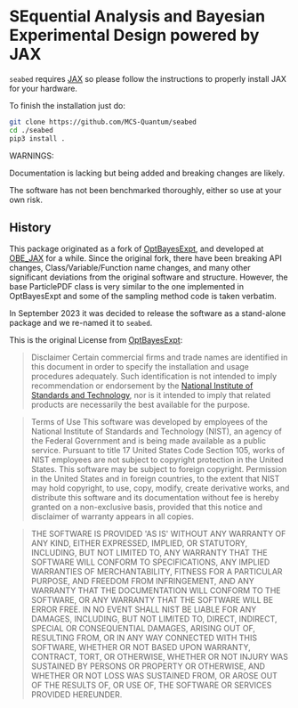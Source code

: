
# SEquential Analysis and Bayesian Experimental Design powered by JAX

`seabed` requires [JAX](https://github.com/google/jax) so please follow the instructions to properly install JAX for your hardware. 

To finish the installation just do:

```bash
git clone https://github.com/MCS-Quantum/seabed
cd ./seabed
pip3 install .
```

WARNINGS:

Documentation is lacking but being added and breaking changes are likely. 

The software has not been benchmarked thoroughly, either so use at your own risk. 


## History 
This package originated as a fork of [OptBayesExpt](https://github.com/usnistgov/optbayesexpt), and developed at [OBE_JAX](https://github.com/MCS-Quantum/OBE_JAX) for a while. Since the original fork, there have been breaking API changes, Class/Variable/Function name changes, and many other significant deviations from the original software and structure. However, the base ParticlePDF class is very similar to the one implemented in OptBayesExpt and some of the sampling method code is taken verbatim. 

In September 2023 it was decided to release the software as a stand-alone package and we re-named it to `seabed`.

This is the original License from [OptBayesExpt](https://github.com/usnistgov/optbayesexpt):

> Disclaimer
> Certain commercial firms and trade names are identified in this document in order to specify the installation and usage procedures adequately. Such identification is not intended to imply recommendation or endorsement by the [National Institute of Standards and Technology](http://www.nist.gov), nor is it intended to imply that related products are necessarily the best available for the purpose.

> Terms of Use
> This software was developed by employees of the National Institute of Standards and Technology (NIST), an agency of the Federal Government and is being made available as a public service. Pursuant to title 17 United States Code Section 105, works of NIST employees are not subject to copyright protection in the United States. This software may be subject to foreign copyright. Permission in the United States and in foreign countries, to the extent that NIST may hold copyright, to use, copy, modify, create derivative works, and distribute this software and its documentation without fee is hereby granted on a non-exclusive basis, provided that this notice and disclaimer of warranty appears in all copies.

> THE SOFTWARE IS PROVIDED 'AS IS' WITHOUT ANY WARRANTY OF ANY KIND, EITHER EXPRESSED, IMPLIED, OR STATUTORY, INCLUDING, BUT NOT LIMITED TO, ANY WARRANTY THAT THE SOFTWARE WILL CONFORM TO SPECIFICATIONS, ANY IMPLIED WARRANTIES OF MERCHANTABILITY, FITNESS FOR A PARTICULAR PURPOSE, AND FREEDOM FROM INFRINGEMENT, AND ANY WARRANTY THAT THE DOCUMENTATION WILL CONFORM TO THE SOFTWARE, OR ANY WARRANTY THAT THE SOFTWARE WILL BE ERROR FREE. IN NO EVENT SHALL NIST BE LIABLE FOR ANY DAMAGES, INCLUDING,
> BUT NOT LIMITED TO, DIRECT, INDIRECT, SPECIAL OR CONSEQUENTIAL DAMAGES, ARISING OUT OF, RESULTING FROM, OR IN ANY WAY CONNECTED WITH THIS SOFTWARE, WHETHER OR NOT BASED UPON WARRANTY, CONTRACT, TORT, OR OTHERWISE, WHETHER OR NOT INJURY WAS SUSTAINED BY PERSONS OR PROPERTY OR OTHERWISE, AND WHETHER OR NOT LOSS WAS SUSTAINED FROM, OR AROSE OUT OF THE RESULTS OF, OR USE OF, THE SOFTWARE OR SERVICES PROVIDED HEREUNDER.
